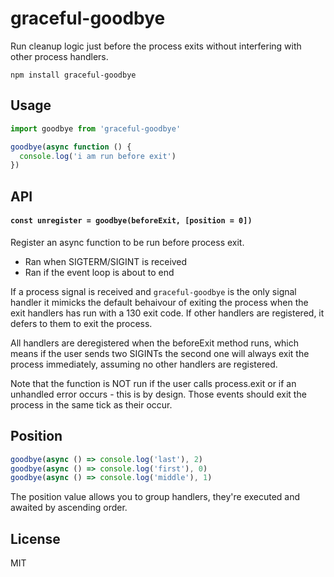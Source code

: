 # graceful-goodbye

Run cleanup logic just before the process exits without interfering with other process handlers.

```
npm install graceful-goodbye
```

## Usage

``` js
import goodbye from 'graceful-goodbye'

goodbye(async function () {
  console.log('i am run before exit')
})
```

## API

#### `const unregister = goodbye(beforeExit, [position = 0])`

Register an async function to be run before process exit.

* Ran when SIGTERM/SIGINT is received
* Ran if the event loop is about to end

If a process signal is received and `graceful-goodbye` is the only signal handler it mimicks the default behaivour of exiting
the process when the exit handlers has run with a 130 exit code. If other handlers are registered, it defers to them to exit the process.

All handlers are deregistered when the beforeExit method runs, which means if the user sends two SIGINTs the second one will always exit the process immediately, assuming no other handlers are registered.

Note that the function is NOT run if the user calls process.exit or if an unhandled error occurs - this is by design.
Those events should exit the process in the same tick as their occur.

## Position

``` js
goodbye(async () => console.log('last'), 2)
goodbye(async () => console.log('first'), 0)
goodbye(async () => console.log('middle'), 1)
```

The position value allows you to group handlers, they're executed and awaited by ascending order.

## License

MIT
